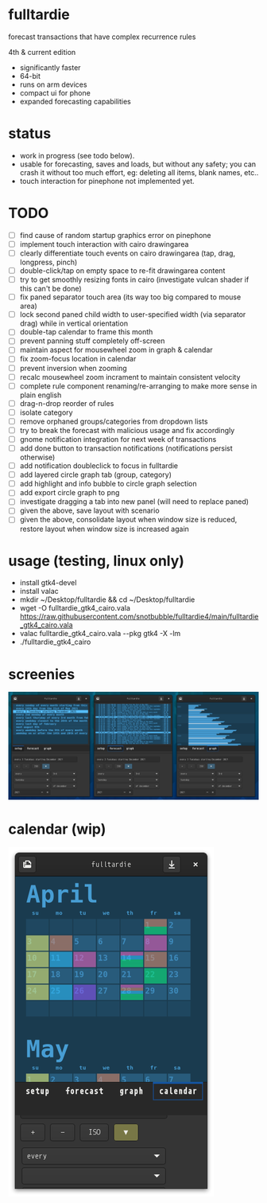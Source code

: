 # fulltardie

forecast transactions that have complex recurrence rules

4th & current edition
- significantly faster
- 64-bit
- runs on arm devices
- compact ui for phone
- expanded forecasting capabilities

# status
- work in progress (see todo below).
- usable for forecasting, saves and loads, but without any safety; you can crash it without too much effort, eg: deleting all items, blank names, etc..
- touch interaction for pinephone not implemented yet.

# TODO
- [ ] find cause of random startup graphics error on pinephone
- [ ] implement touch interaction with cairo drawingarea
- [ ] clearly differentiate touch events on cairo drawingarea (tap, drag, longpress, pinch)
- [ ] double-click/tap on empty space to re-fit drawingarea content
- [ ] try to get smoothly resizing fonts in cairo (investigate vulcan shader if this can't be done)
- [ ] fix paned separator touch area (its way too big compared to mouse area)
- [ ] lock second paned child width to user-specified width (via separator drag) while in vertical orientation
- [ ] double-tap calendar to frame this month
- [ ] prevent panning stuff completely off-screen
- [ ] maintain aspect for mousewheel zoom in graph & calendar
- [ ] fix zoom-focus location in calendar
- [ ] prevent inversion when zooming
- [ ] recalc mousewheel zoom incrament to maintain consistent velocity
- [ ] complete rule component renaming/re-arranging to make more sense in plain english
- [ ] drag-n-drop reorder of rules
- [ ] isolate category
- [ ] remove orphaned groups/categories from dropdown lists
- [ ] try to break the forecast with malicious usage and fix accordingly
- [ ] gnome notification integration for next week of transactions
- [ ] add done button to transaction notifications (notifications persist otherwise)
- [ ] add notification doubleclick to focus in fulltardie
- [ ] add layered circle graph tab (group, category)
- [ ] add highlight and info bubble to circle graph selection
- [ ] add export circle graph to png
- [ ] investigate dragging a tab into new panel (will need to replace paned)
- [ ] given the above, save layout with scenario
- [ ] given the above, consolidate layout when window size is reduced, restore layout when window size is increased again

# usage (testing, linux only)
- install gtk4-devel
- install valac
- mkdir ~/Desktop/fulltardie && cd ~/Desktop/fulltardie
- wget -O fulltardie_gtk4_cairo.vala https://raw.githubusercontent.com/snotbubble/fulltardie4/main/fulltardie_gtk4_cairo.vala
- valac fulltardie_gtk4_cairo.vala --pkg gtk4 -X -lm
- ./fulltardie_gtk4_cairo

# screenies
![screenie](./211203_fulltardie4_screenie.png)

# calendar (wip)
![calendar](./220325_fulltardie_screenie.png)
